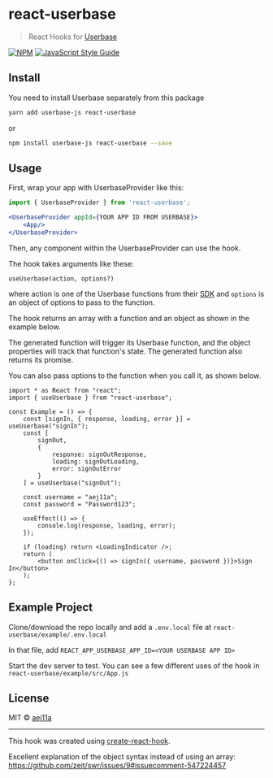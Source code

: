 # react-userbase

> React Hooks for [Userbase](https://userbase.com/)

[![NPM](https://img.shields.io/npm/v/react-userbase.svg)](https://www.npmjs.com/package/react-userbase) [![JavaScript Style Guide](https://img.shields.io/badge/code_style-standard-brightgreen.svg)](https://standardjs.com)

## Install

You need to install Userbase separately from this package

```bash
yarn add userbase-js react-userbase
```

or

```bash
npm install userbase-js react-userbase --save
```

## Usage

First, wrap your app with UserbaseProvider like this:

```jsx
import { UserbaseProvider } from 'react-userbase';

<UserbaseProvider appId={YOUR APP ID FROM USERBASE}>
    <App/>
</UserbaseProvider>
```

Then, any component within the UserbaseProvider can use the hook.

The hook takes arguments like these:

```tsx
useUserbase(action, options?)
```

where action is one of the Userbase functions from their [SDK](https://userbase.com/docs/sdk/) and `options` is an object of options to pass to the function.

The hook returns an array with a function and an object as shown in the example below.

The generated function will trigger its Userbase function, and the object properties will track that function's state. The generated function also returns its promise.

You can also pass options to the function when you call it, as shown below.

```tsx
import * as React from "react";
import { useUserbase } from "react-userbase";

const Example = () => {
    const [signIn, { response, loading, error }] = useUserbase("signIn");
    const [
        signOut,
        {
            response: signOutResponse,
            loading: signOutLoading,
            error: signOutError
        }
    ] = useUserbase("signOut");

    const username = "aej11a";
    const password = "Password123";

    useEffect(() => {
        console.log(response, loading, error);
    });

    if (loading) return <LoadingIndicator />;
    return (
        <button onClick={() => signIn({ username, password })}>Sign In</button>
    );
};
```

## Example Project

Clone/download the repo locally and add a `.env.local` file at `react-userbase/example/.env.local`

In that file, add `REACT_APP_USERBASE_APP_ID=<YOUR USERBASE APP ID>`

Start the dev server to test. You can see a few different uses of the hook in `react-userbase/example/src/App.js`

## License

MIT © [aej11a](https://github.com/aej11a)

---

This hook was created using [create-react-hook](https://github.com/hermanya/create-react-hook).

Excellent explanation of the object syntax instead of using an array: https://github.com/zeit/swr/issues/9#issuecomment-547224457
